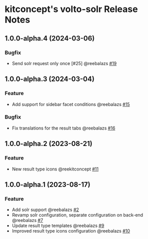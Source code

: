 # kitconcept's volto-solr Release Notes

<!-- You should *NOT* be adding new change log entries to this file.
     You should create a file in the news directory instead.
     For helpful instructions, please see:
     https://6.docs.plone.org/volto/developer-guidelines/contributing.html#create-a-pull-request
-->

<!-- towncrier release notes start -->

## 1.0.0-alpha.4 (2024-03-06)

### Bugfix

- Send solr request only once [#25] @reebalazs [#19](https://github.com/kitconcept/volto-solr/pull/19)

## 1.0.0-alpha.3 (2024-03-04)

### Feature

- Add support for sidebar facet conditions @reebalazs [#15](https://github.com/kitconcept/volto-solr/pull/15)

### Bugfix

- Fix translations for the result tabs @reebalazs [#16](https://github.com/kitconcept/volto-solr/pull/16)

## 1.0.0-alpha.2 (2023-08-21)

### Feature

- New result type icons @reekitconcept [#11](https://github.com/kitconcept/volto-solr/pull/11)


## 1.0.0-alpha.1 (2023-08-17)

### Feature

- Add solr support @reebalazs [#2](https://github.com/kitconcept/volto-solr/pull/2)
- Revamp solr configuration, separate configuration on back-end @reebalazs [#7](https://github.com/kitconcept/volto-solr/pull/7)
- Update result type templates @reebalazs [#9](https://github.com/kitconcept/volto-solr/pull/9)
- Improved result type icons configuration @reebalazs [#10](https://github.com/kitconcept/volto-solr/pull/10)
